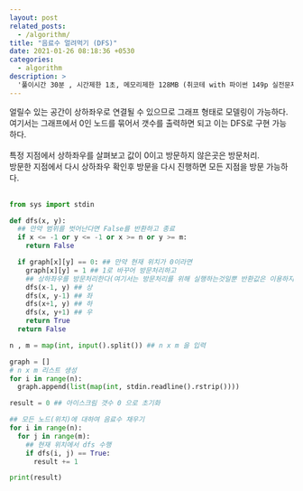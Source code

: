 ```yaml
---
layout: post
related_posts:
  - /algorithm/
title: "음료수 얼려먹기 (DFS)"
date: 2021-01-26 08:18:36 +0530
categories: 
  - algorithm
description: >
  '풀이시간 30분 , 시간제한 1초, 메모리제한 128MB (취코테 with 파이썬 149p 실전문제)'
---
```


얼릴수 있는 공간이 상하좌우로 연결될 수 있으므로 그래프 형태로 모델링이 가능하다. 여기서는 그래프에서 0인 노드를 묶어서 갯수를 출력하면 되고 이는 DFS로 구현 가능하다.<br><br>
특정 지점에서 상하좌우를 살펴보고 값이 0이고 방문하지 않은곳은 방문처리.<br>
방문한 지점에서 다시 상하좌우 확인후 방문을 다시 진행하면 모든 지점을 방문 가능하다.<br><br>

```python
from sys import stdin

def dfs(x, y):
  ## 만약 범위를 벗어난다면 False를 반환하고 종료
  if x <= -1 or y <= -1 or x >= n or y >= m:
    return False

  if graph[x][y] == 0: ## 만약 현재 위치가 0이라면
    graph[x][y] = 1 ## 1로 바꾸어 방문처리하고
    ## 상하좌우를 방문처리한다(여기서는 방문처리를 위해 실행하는것일뿐 반환값은 이용하지 않는다. 결국 result를 올리지는 않음)
    dfs(x-1, y) ## 상
    dfs(x, y-1) ## 좌
    dfs(x+1, y) ## 하
    dfs(x, y+1) ## 우
    return True
  return False

n , m = map(int, input().split()) ## n x m 을 입력

graph = []
# n x m 리스트 생성
for i in range(n):
  graph.append(list(map(int, stdin.readline().rstrip())))

result = 0 ## 아이스크림 갯수 0 으로 초기화

## 모든 노드(위치)에 대하여 음료수 채우기
for i in range(n):
  for j in range(m):
    ## 현재 위치에서 dfs 수행
    if dfs(i, j) == True:
      result += 1

print(result)
```
